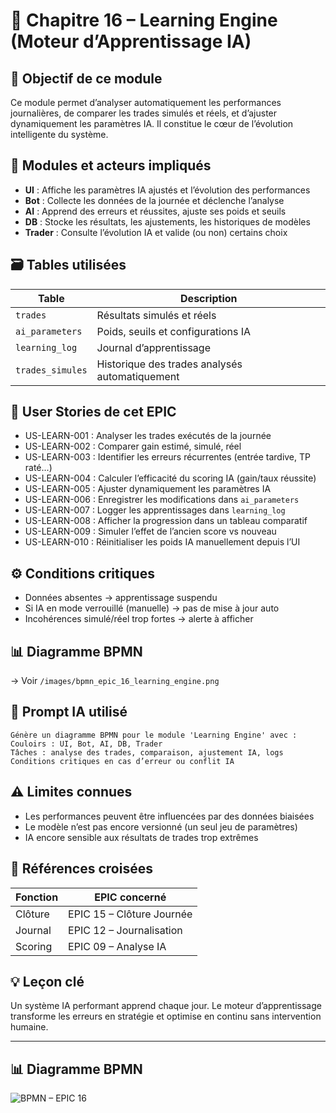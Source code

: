 # 📘 Chapitre 16 – Learning Engine (Moteur d’Apprentissage IA)

## 🎯 Objectif de ce module

Ce module permet d’analyser automatiquement les performances journalières, de comparer les trades simulés et réels, et d’ajuster dynamiquement les paramètres IA. Il constitue le cœur de l’évolution intelligente du système.

## 🧠 Modules et acteurs impliqués

* **UI** : Affiche les paramètres IA ajustés et l’évolution des performances
* **Bot** : Collecte les données de la journée et déclenche l’analyse
* **AI** : Apprend des erreurs et réussites, ajuste ses poids et seuils
* **DB** : Stocke les résultats, les ajustements, les historiques de modèles
* **Trader** : Consulte l’évolution IA et valide (ou non) certains choix

## 🗃️ Tables utilisées

| Table            | Description                                    |
| ---------------- | ---------------------------------------------- |
| `trades`         | Résultats simulés et réels                     |
| `ai_parameters`  | Poids, seuils et configurations IA             |
| `learning_log`   | Journal d’apprentissage                        |
| `trades_simules` | Historique des trades analysés automatiquement |

## 📜 User Stories de cet EPIC

* US-LEARN-001 : Analyser les trades exécutés de la journée
* US-LEARN-002 : Comparer gain estimé, simulé, réel
* US-LEARN-003 : Identifier les erreurs récurrentes (entrée tardive, TP raté...)
* US-LEARN-004 : Calculer l’efficacité du scoring IA (gain/taux réussite)
* US-LEARN-005 : Ajuster dynamiquement les paramètres IA
* US-LEARN-006 : Enregistrer les modifications dans `ai_parameters`
* US-LEARN-007 : Logger les apprentissages dans `learning_log`
* US-LEARN-008 : Afficher la progression dans un tableau comparatif
* US-LEARN-009 : Simuler l’effet de l’ancien score vs nouveau
* US-LEARN-010 : Réinitialiser les poids IA manuellement depuis l’UI

## ⚙️ Conditions critiques

* Données absentes → apprentissage suspendu
* Si IA en mode verrouillé (manuelle) → pas de mise à jour auto
* Incohérences simulé/réel trop fortes → alerte à afficher

## 📊 Diagramme BPMN

→ Voir `/images/bpmn_epic_16_learning_engine.png`

## 🧠 Prompt IA utilisé

```
Génère un diagramme BPMN pour le module 'Learning Engine' avec :
Couloirs : UI, Bot, AI, DB, Trader
Tâches : analyse des trades, comparaison, ajustement IA, logs
Conditions critiques en cas d’erreur ou conflit IA
```

## ⚠️ Limites connues

* Les performances peuvent être influencées par des données biaisées
* Le modèle n’est pas encore versionné (un seul jeu de paramètres)
* IA encore sensible aux résultats de trades trop extrêmes

## 🔁 Références croisées

| Fonction | EPIC concerné             |
| -------- | ------------------------- |
| Clôture  | EPIC 15 – Clôture Journée |
| Journal  | EPIC 12 – Journalisation  |
| Scoring  | EPIC 09 – Analyse IA      |

## 💡 Leçon clé

Un système IA performant apprend chaque jour. Le moteur d’apprentissage transforme les erreurs en stratégie et optimise en continu sans intervention humaine.


---

## 📊 Diagramme BPMN

![BPMN – EPIC 16](../images/bpmn_epic_16_learning_engine.png)
